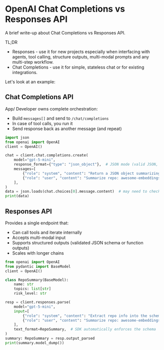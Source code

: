 # OpenAI Chat Completions vs Responses API

A brief write-up about Chat Completions vs Responses API.

TL;DR
- Responses - use it for new projects especially when interfacing with agents, tool calling, structure outputs, multi-modal prompts and any multi-step workflow.
- Chat Completions - use it for simple, stateless chat or for existing integrations.

Let's look at an example:

## Chat Completions API

App/ Developer owns complete orchestration:
- Build `messages[]` and send to `/chat/completions`
- In case of tool calls, you run it
- Send response back as another message (and repeat)

```python
import json
from openai import OpenAI
client = OpenAI()

chat = client.chat.completions.create(
    model="gpt-5-mini",
    response_format={"type": "json_object"},  # JSON mode (valid JSON, not schema-enforced)
    messages=[
        {"role": "system", "content": "Return a JSON object summarizing the repo."},
        {"role": "user", "content": "Summarize repo: awesome-embeddings. Fields: name, topics[], risk_level."}
    ],
)
data = json.loads(chat.choices[0].message.content)  # may need to check keys/types yourself
print(data)
```


## Responses API

Provides a single endpoint that:
- Can call tools and iterate internally
- Accepts multi-modal input
- Supports structured outputs (validated JSON schema or function outputs)
- Scales with longer chains

```python
from openai import OpenAI
from pydantic import BaseModel
client = OpenAI()

class RepoSummary(BaseModel):
    name: str
    topics: list[str]
    risk_level: str

resp = client.responses.parse(
    model="gpt-5-mini",
    input=[
        {"role": "system", "content": "Extract repo info into the schema."},
        {"role": "user", "content": "Summarize repo: awesome-embeddings. Fields: name, topics[], risk_level."}
    ],
    text_format=RepoSummary,  # SDK automatically enforces the schema
)
summary: RepoSummary = resp.output_parsed
print(summary.model_dump())
```